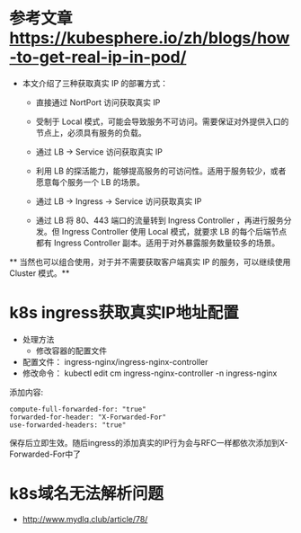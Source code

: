 # 参考文章 https://kubesphere.io/zh/blogs/how-to-get-real-ip-in-pod/
* 本文介绍了三种获取真实 IP 的部署方式：
  * 直接通过 NortPort 访问获取真实 IP
  * 受制于 Local 模式，可能会导致服务不可访问。需要保证对外提供入口的节点上，必须具有服务的负载。

  * 通过 LB -> Service 访问获取真实 IP
  * 利用 LB 的探活能力，能够提高服务的可访问性。适用于服务较少，或者愿意每个服务一个 LB 的场景。

  * 通过 LB -> Ingress -> Service 访问获取真实 IP
  * 通过 LB 将 80、443 端口的流量转到 Ingress Controller ，再进行服务分发。但 Ingress Controller 使用 Local 模式，就要求 LB 的每个后端节点都有 Ingress Controller 副本。适用于对外暴露服务数量较多的场景。

** 当然也可以组合使用，对于并不需要获取客户端真实 IP 的服务，可以继续使用 Cluster 模式。**


# k8s ingress获取真实IP地址配置
* 处理方法
  * 修改容器的配置文件
* 配置文件：
ingress-nginx/ingress-nginx-controller
* 修改命令：
kubectl edit cm ingress-nginx-controller -n ingress-nginx 

添加内容:
```
compute-full-forwarded-for: "true"
forwarded-for-header: "X-Forwarded-For"
use-forwarded-headers: "true"
```
保存后立即生效。随后ingress的添加真实的IP行为会与RFC一样都依次添加到X-Forwarded-For中了



# k8s域名无法解析问题
* http://www.mydlq.club/article/78/
